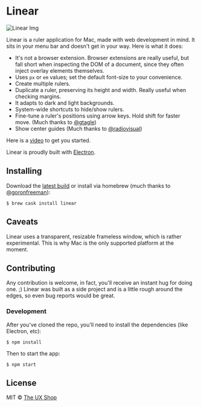 # Linear

![Linear Img](http://mikaa123.github.io/linear-website/images/screenshot.png)

Linear is a ruler application for Mac, made with web development in mind.
It sits in your menu bar and doesn't get in your way. Here is what it does:

* It's not a browser extension. Browser extensions are really useful, but fall
short when inspecting the DOM of a document, since they often inject overlay
elements themselves.
* Uses `px` or `em` values; set the default font-size to your convenience.
* Create multiple rulers.
* Duplicate a ruler, preserving its height and width. Really useful when checking
margins.
* It adapts to dark and light backgrounds.
* System-wide shortcuts to hide/show rulers.
* Fine-tune a ruler's positions using arrow keys. Hold shift for faster move. (Much thanks to [@gtagle](https://github.com/gtagle))
* Show center guides (Much thanks to [@radiovisual](https://github.com/radiovisual))

Here is a [video](https://www.youtube.com/watch?v=VcozN5LwLEw#action=share) to get you started.

Linear is proudly built with [Electron](https://github.com/atom/electron).

## Installing
Download the [latest build](https://github.com/mikaa123/linear/releases) or install via homebrew (much thanks to [@goronfreeman](https://github.com/goronfreeman)):

```
$ brew cask install linear
```

## Caveats
Linear uses a transparent, resizable frameless window, which is rather experimental.
This is why Mac is the only supported platform at the moment.

## Contributing
Any contribution is welcome, in fact, you'll receive an instant hug for doing one. ;)
Linear was built as a side project and is a little rough around the edges, so even bug reports would be great.

### Development
After you've cloned the repo, you'll need to install the dependencies (like Electron, etc):

```
$ npm install
```

Then to start the app:

```
$ npm start
```

## License

MIT © [The UX Shop](http://www.theuxshop.com)
